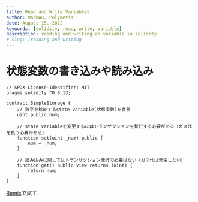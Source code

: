 ```yaml
---
title: Read and Write Variables
author: MarkWu, Polymetis
date: August 15, 2022
keywords: [solidity, read, write, variable]
description: reading and writing an variable in solidity
# slug: /reading-and-writing
---
```


# 状態変数の書き込みや読み込み

```solidity
// SPDX-License-Identifier: MIT
pragma solidity ^0.8.13;

contract SimpleStorage {
    // 数字を格納するstate variable(状態変数)を宣言
    uint public num;

    // state variableを変更するにはトランザクションを発行する必要がある（ガス代を払う必要がある）
    function set(uint _num) public {
        num = _num;
    }

    // 読み込みに関してはトランザクション発行の必要はない（ガス代は発生しない）
    function get() public view returns (uint) {
        return num;
    }
}
```

[Remix](https://remix.ethereum.org/)で試す
